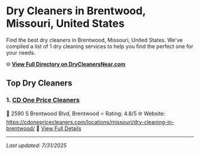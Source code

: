 # Dry Cleaners in Brentwood, Missouri, United States

Find the best dry cleaners in Brentwood, Missouri, United States. We've compiled a list of 1 dry cleaning services to help you find the perfect one for your needs.

🌐 **[View Full Directory on DryCleanersNear.com](https://drycleanersnear.com/city/US/Missouri/Brentwood)**

## Top Dry Cleaners

### 1. [CD One Price Cleaners](https://drycleanersnear.com/dryCleaner/686f1ec01cef475d4de83dd3/cd-one-price-cleaners)
📍 2590 S Brentwood Blvd, Brentwood
⭐ Rating: 4.8/5
🌐 Website: https://cdonepricecleaners.com/locations/missouri/dry-cleaning-in-brentwood/
🔗 [View Full Details](https://drycleanersnear.com/dryCleaner/686f1ec01cef475d4de83dd3/cd-one-price-cleaners)


---

*Last updated: 7/31/2025*
